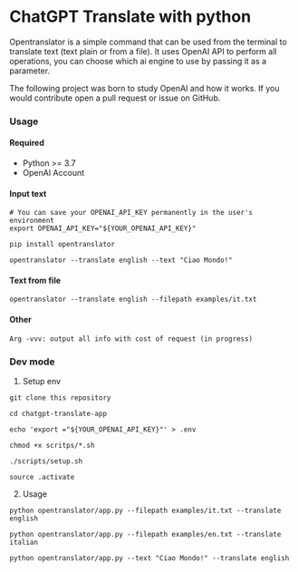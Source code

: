 # ChatGPT Translate with python

Opentranslator is a simple command that can be used from the terminal to translate text (text plain or from a file). It uses OpenAI API to perform all operations, you can choose which ai engine to use by passing it as a parameter.

The following project was born to study OpenAI and how it works.
If you would contribute open a pull request or issue on GitHub.

### Usage

#### Required

- Python >= 3.7
- OpenAI Account


#### Input text
```
# You can save your OPENAI_API_KEY permanently in the user's environment
export OPENAI_API_KEY="${YOUR_OPENAI_API_KEY}"

pip install opentranslator

opentranslator --translate english --text "Ciao Mondo!"
```

#### Text from file

```
opentranslator --translate english --filepath examples/it.txt
```

#### Other

```
Arg -vvv: output all info with cost of request (in progress)
```

### Dev mode

1. Setup env

```
git clone this repository

cd chatgpt-translate-app

echo 'export ="${YOUR_OPENAI_API_KEY}"' > .env

chmod +x scritps/*.sh

./scripts/setup.sh

source .activate
```

2. Usage

```
python opentranslator/app.py --filepath examples/it.txt --translate english

python opentranslator/app.py --filepath examples/en.txt --translate italian

python opentranslator/app.py --text "Ciao Mondo!" --translate english
```
